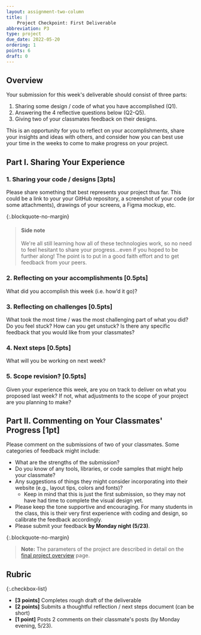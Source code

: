 ```yaml
---
layout: assignment-two-column
title: |
    Project Checkpoint: First Deliverable
abbreviation: P3
type: project
due_date: 2022-05-20
ordering: 1 
points: 6
draft: 0
---
```


## Overview
Your submission for this week's deliverable should consist of three parts:
1. Sharing some design / code of what you have accomplished (Q1).
2. Answering the 4 reflective questions below (Q2-Q5).
3. Giving two of your classmates feedback on their designs.

This is an opportunity for you to reflect on your accomplishments, share your insights and ideas with others, and consider how you can best use your time in the weeks to come to make progress on your project.

## Part I. Sharing Your Experience

### 1. Sharing your code / designs [3pts]
Please share something that best represents your project thus far. This could be a link to your your GitHub repository, a screenshot of your code (or some attachments), drawings of your screens, a Figma mockup, etc. 

{:.blockquote-no-margin}
> #### Side note
> We're all still learning how all of these technologies work, so no need to feel hesitant to share your progress...even if you hoped to be further along! The point is to put in a good faith effort and to get feedback from your peers.


### 2. Reflecting on your accomplishments [0.5pts]
What did you accomplish this week (i.e. how’d it go)?


### 3. Reflecting on challenges [0.5pts]
What took the most time / was the most challenging part of what you did? Do you feel stuck? How can you get unstuck? Is there any specific feedback that you would like from your classmates?


### 4. Next steps [0.5pts]
What will you be working on next week?


### 5. Scope revision? [0.5pts]
Given your experience this week, are you on track to deliver on what you proposed last week? If not, what adjustments to the scope of your project are you planning to make?


## Part II. Commenting on Your Classmates' Progress [1pt]
Please comment on the submissions of two of your classmates. Some categories of feedback might include:
* What are the strengths of the submission?
* Do you know of any tools, libraries, or code samples that might help your classmate?
* Any suggestions of things they might consider incorporating into their website (e.g., layout tips, colors and fonts)? 
    * Keep in mind that this is just the first submission, so they may not have had time to complete the visual design yet.
* Please keep the tone supportive and encouraging. For many students in the class, this is their very first experience with coding and design, so calibrate the feedback accordingly.
* Please submit your feedback **by Monday night (5/23)**.


{:.blockquote-no-margin}
> **Note:** The parameters of the project are described in detail on the [final project overview](../project-description) page.


## Rubric

{:.checkbox-list}
* **[3 points]** Completes rough draft of the deliverable
* **[2 points]** Submits a thoughtful reflection / next steps document (can be short)
* **[1 point]** Posts 2 comments on their classmate's posts (by Monday evening, 5/23).
